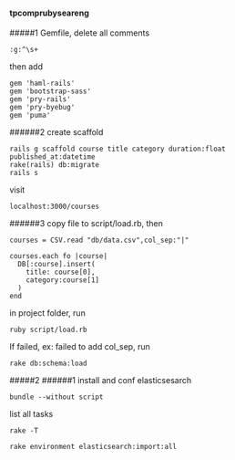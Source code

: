 #### tpcomprubyseareng
#####1
Gemfile, delete all comments
```
:g:^\s+
```
then add
```
gem 'haml-rails'
gem 'bootstrap-sass'
gem 'pry-rails'
gem 'pry-byebug'
gem 'puma'
```

######2
create scaffold
```
rails g scaffold course title category duration:float published_at:datetime
rake(rails) db:migrate
rails s
```
visit
```
localhost:3000/courses
```
######3
copy file to script/load.rb, then 
```
courses = CSV.read "db/data.csv",col_sep:"|"

courses.each fo |course|
  DB[:course].insert(
    title: course[0],
    category:course[1]
  )
end
```
in project folder, run
```
ruby script/load.rb
```
If failed, ex: failed to add col_sep, run
```
rake db:schema:load
```

#####2
######1 install and conf elasticsesarch
```
bundle --without script
```
list all tasks
```
rake -T
```
```
rake environment elasticsearch:import:all
```
